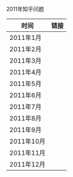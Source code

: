 2011年知乎问题

|时间|链接|
|---|---|
|2011年1月||
|2011年2月||
|2011年3月||
|2011年4月||
|2011年5月||
|2011年6月||
|2011年7月||
|2011年8月||
|2011年9月||
|2011年10月||
|2011年11月||
|2011年12月||